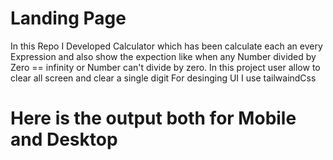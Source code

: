 
# Landing Page

In this Repo I Developed Calculator which has been calculate each an every Expression and also show the expection like when any Number divided by Zero == infinity or Number can't divide by zero.
In this project user allow to clear all screen and clear a single digit
For desinging UI I use tailwaindCss  

# Here is the output both for Mobile and Desktop 



